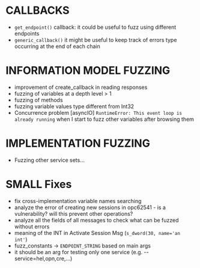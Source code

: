 # CALLBACKS
- ```get_endpoint()``` callback: it could be useful to fuzz using different endpoints
- ```generic_callback()``` it might be useful to keep track of errors type occurring at the end of each chain

# INFORMATION MODEL FUZZING
- improvement of create_callback in reading responses
- fuzzing of variables at a depth level > 1
- fuzzing of methods
- fuzzing variable values type different from Int32
- Concurrence problem \[asyncIO\] ```RuntimeError: This event loop is already running``` when I start to fuzz other variables after browsing them

# IMPLEMENTATION FUZZING
- Fuzzing other service sets...

# SMALL Fixes
- fix cross-implementation variable names searching
- analyze the error of creating new sessions in opc62541 - is a vulnerability? will this prevent other operations?
- analyze all the fields of all messages to check what can be fuzzed without errors 
- meaning of the INT in Activate Session Msg (```s_dword(30, name='an int'```) 
- fuzz_constants -> ```ENDPOINT_STRING``` based on main args
- it should be an arg for testing only one service (e.g. --service=hel,opn,cre,...)